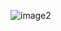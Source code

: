 
![image2](https://user-images.githubusercontent.com/37113163/70551558-bb098480-1b9d-11ea-8f7e-b03f6544344d.png)
